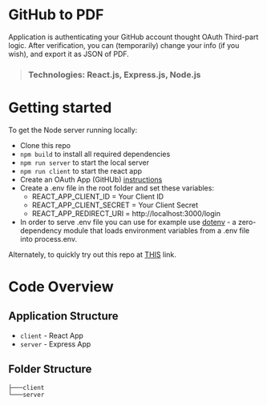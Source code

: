 # GitHub to PDF

Application is authenticating your GitHub account thought OAuth Third-part logic. After verification, you can (temporarily) change your info (if you wish), and export it as JSON of PDF.

> ### Technologies: React.js, Express.js, Node.js

# Getting started

To get the Node server running locally:

-  Clone this repo
-  `npm build` to install all required dependencies
-  `npm run server` to start the local server
-  `npm run client` to start the react app
-  Create an OAuth App (GitHUb) [instructions](https://docs.github.com/en/developers/apps/creating-an-oauth-app)
-  Create a .env file in the root folder and set these variables:
   -  REACT_APP_CLIENT_ID = Your Client ID
   -  REACT_APP_CLIENT_SECRET = Your Client Secret
   -  REACT_APP_REDIRECT_URI = http://localhost:3000/login
-  In order to serve .env file you can use for example use [dotenv](https://www.npmjs.com/package/dotenv) - a zero-dependency module that loads environment variables from a .env file into process.env.

Alternately, to quickly try out this repo at [THIS](https://github-to-pdf.netlify.app/) link.

# Code Overview

## Application Structure

-  `client` - React App
-  `server` - Express App

## Folder Structure

```
├───client
└───server
```
